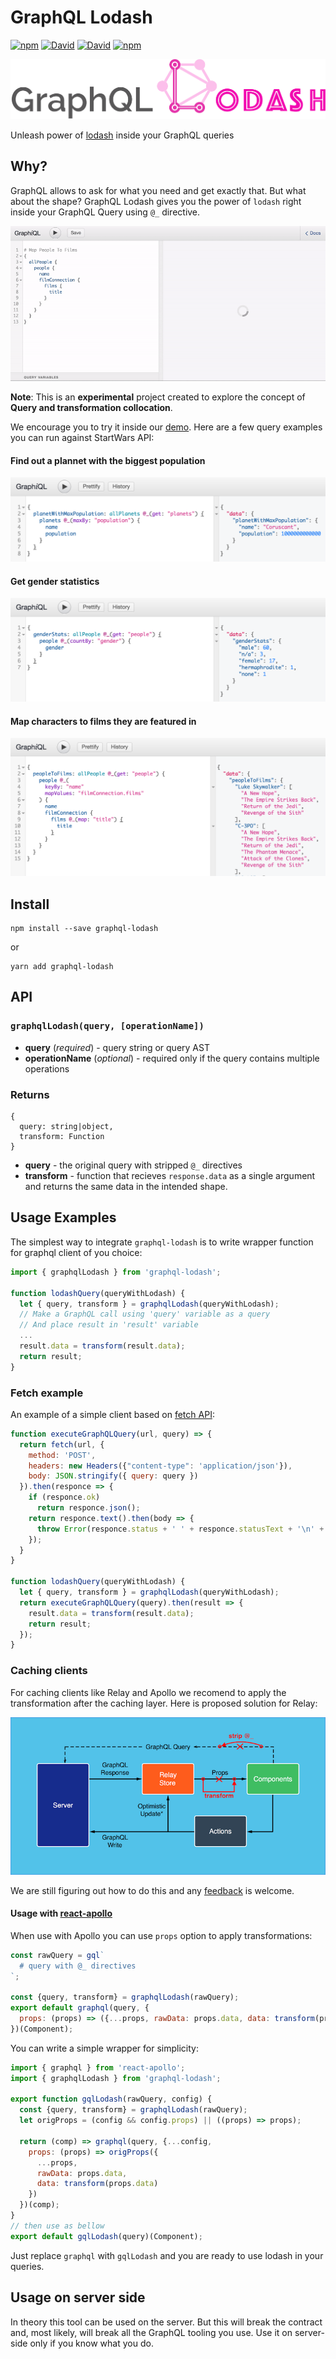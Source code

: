 # GraphQL Lodash
[![npm](https://img.shields.io/npm/v/graphql-lodash.svg)](https://www.npmjs.com/package/graphql-lodash) [![David](https://img.shields.io/david/APIs-guru/graphql-lodash.svg)](https://david-dm.org/APIs-guru/graphql-lodash)
[![David](https://img.shields.io/david/dev/APIs-guru/graphql-lodash.svg)](https://david-dm.org/APIs-guru/graphql-lodash?type=dev)
[![npm](https://img.shields.io/npm/l/graphql-lodash.svg)](https://github.com/APIs-guru/graphql-lodash/blob/master/LICENSE)

![GraphQL Lodash logo](docs/gqlodash-logo.png)

Unleash power of [lodash](https://lodash.com/) inside your GraphQL queries

## Why?
GraphQL allows to ask for what you need and get exactly that. But what about the shape?
GraphQL Lodash gives you the power of `lodash` right inside your GraphQL Query using `@_` directive.

[![lodash usage gif](docs/lodash.gif)](https://apis.guru/graphql-lodash/)

**Note**: This is an **experimental** project created to explore the concept of **Query and transformation collocation**.

We encourage you to try it inside our [demo](https://apis.guru/graphql-lodash/). Here are a few query examples you can run against StartWars API:

#### Find out a plannet with the biggest population
![Find out a plannet with the biggest population](docs/planet_with_max_population.png)
#### Get gender statistics
![Get gender statistics](docs/gender_stats.png)
#### Map characters to films they are featured in
![Map characters to films they are featured in](docs/people_to_films.png)

## Install

    npm install --save graphql-lodash
or

    yarn add graphql-lodash

## API

### `graphqlLodash(query, [operationName])`

- **query** (_required_) - query string or query AST
- **operationName** (_optional_) - required only if the query contains multiple operations

### Returns
```
{
  query: string|object,
  transform: Function
}
```
- **query** - the original query with stripped `@_` directives
- **transform** - function that recieves `response.data` as a single argument and returns
the same data in the intended shape.



## Usage Examples

The simplest way to integrate `graphql-lodash` is to write wrapper function for graphql client of you choice:
```js
import { graphqlLodash } from 'graphql-lodash';

function lodashQuery(queryWithLodash) {
  let { query, transform } = graphqlLodash(queryWithLodash);
  // Make a GraphQL call using 'query' variable as a query
  // And place result in 'result' variable
  ...
  result.data = transform(result.data);
  return result;
}
```

### Fetch example
An example of a simple client based on [fetch API](https://developer.mozilla.org/en/docs/Web/API/Fetch_API):
```js
function executeGraphQLQuery(url, query) => {
  return fetch(url, {
    method: 'POST',
    headers: new Headers({"content-type": 'application/json'}),
    body: JSON.stringify({ query: query })
  }).then(responce => {
    if (responce.ok)
      return responce.json();
    return responce.text().then(body => {
      throw Error(responce.status + ' ' + responce.statusText + '\n' + body);
    });
  }
}

function lodashQuery(queryWithLodash) {
  let { query, transform } = graphqlLodash(queryWithLodash);
  return executeGraphQLQuery(query).then(result => {
    result.data = transform(result.data);
    return result;
  });
}
```

### Caching clients
For caching clients like Relay and Apollo we recomend to apply the transformation after the caching layer.
Here is proposed solution for Relay:

![Relay usage](docs/relay-architecture.png)

We are still figuring out how to do this and any [feedback](https://github.com/APIs-guru/graphql-lodash/issues/new) is welcome.

#### Usage with [react-apollo](https://github.com/apollographql/react-apollo)

When use with Apollo you can use `props` option to apply transformations:

```js
const rawQuery = gql`
  # query with @_ directives
`;

const {query, transform} = graphqlLodash(rawQuery);
export default graphql(query, {
  props: (props) => ({...props, rawData: props.data, data: transform(props.data)})
})(Component);
```

You can write a simple wrapper for simplicity:

```js
import { graphql } from 'react-apollo';
import { graphqlLodash } from 'graphql-lodash';

export function gqlLodash(rawQuery, config) {
  const {query, transform} = graphqlLodash(rawQuery);
  let origProps = (config && config.props) || ((props) => props);

  return (comp) => graphql(query, {...config,
    props: (props) => origProps({
      ...props,
      rawData: props.data,
      data: transform(props.data)
    })
  })(comp);
}
// then use as bellow
export default gqlLodash(query)(Component);
```

Just replace `graphql` with `gqlLodash` and you are ready to use lodash in your queries.

## Usage on server side

In theory this tool can be used on the server. But this will break the contract and, most likely,
will break all the GraphQL tooling you use. Use it on server-side only if you know what you do.
